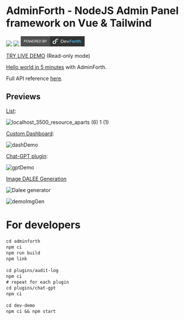 # AdminForth - NodeJS Admin Panel framework on Vue & Tailwind


<a href="https://adminforth.dev"><img src="https://img.shields.io/badge/website-adminforth.dev-blue" style="height:24px"/></a> <a href="https://adminforth.dev"><img src="https://img.shields.io/npm/dw/adminforth" style="height:24px"/></a> <a href="https://devforth.io"><img src="https://raw.githubusercontent.com/devforth/OnLogs/e97944fffc24fec0ce2347b205c9bda3be8de5c5/.assets/df_powered_by.svg" style="height:28px"/></a>


[TRY LIVE DEMO](https://demo.adminforth.dev/)  (Read-only mode)

[Hello world in 5 minutes](https://adminforth.dev/docs/tutorial/gettingStarted) with AdminForth.

Full API reference [here](https://adminforth.dev/docs/api/).

## Previews

[List](https://adminforth.dev/docs/tutorial/gettingStarted):

![localhost_3500_resource_aparts (6) 1 (1)](https://github.com/user-attachments/assets/ba7fd3f1-b080-48f7-a96f-29e5dbc83f3a)

[Custom Dashboard](https://adminforth.dev/docs/tutorial/Customization/customPages):

![dashDemo](https://github.com/user-attachments/assets/aa899196-f7f3-4582-839c-2267f2e9e197)


[Chat-GPT plugin](https://adminforth.dev/docs/tutorial/Plugins/chat-gpt):

![gptDemo](https://github.com/user-attachments/assets/cfa17cbd-3a53-4725-ab46-53c7c7666028)


[Image DALEE Generation](https://adminforth.dev/docs/tutorial/Plugins/upload/#image-generation)

![Dalee generator](https://adminforth.dev/assets/images/demoImgGen-d19e5bc5d448914c2b6775316283c4ac.gif)

![demoImgGen](https://github.com/user-attachments/assets/b923e044-7e29-46ff-ab91-eeca5eee2b0a)

# For developers

```
cd adminforth
npm ci
npm run build
npm link

cd plugins/audit-log
npm ci
# repeat for each plugin
cd plugins/chat-gpt
npm ci

cd dev-demo
npm ci && npm start
```
